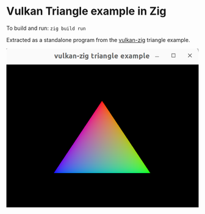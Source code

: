 # Vulkan Triangle example in Zig

To build and run: `zig build run`

Extracted as a standalone program from the [vulkan-zig](https://github.com/Snektron/vulkan-zig) triangle example.

![Screenshot](images/screenshot.png?raw=true)